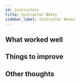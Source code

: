 ```yaml
---
id: instructors
title: Instructor Notes
sidebar_label: Instructor Notes
---
```


## What worked well

## Things to improve

## Other thoughts
